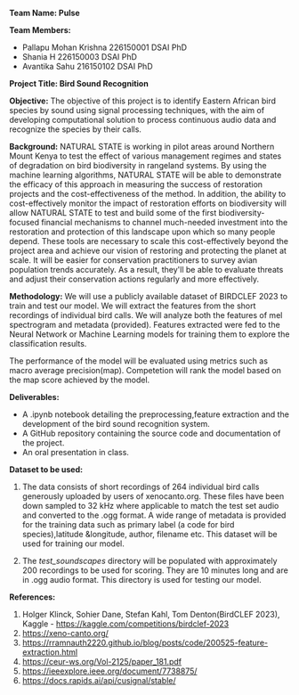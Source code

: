 **Team Name: Pulse**

**Team Members:**
* Pallapu Mohan Krishna 226150001 DSAI PhD 
* Shania H 226150003 DSAI PhD
* Avantika Sahu 216150102 DSAI PhD

**Project Title: Bird Sound Recognition**

**Objective:** 
The objective of this project is to identify Eastern African bird species by sound using signal processing techniques, with the aim of developing computational solution to process continuous audio data and recognize the species by their calls.

**Background:** 
NATURAL STATE is working in pilot areas around Northern Mount Kenya to test the effect of various management regimes and states of degradation on bird biodiversity in rangeland systems. By using the machine learning algorithms, NATURAL STATE will be able to demonstrate the efficacy of this approach in measuring the success of restoration projects and the cost-effectiveness of the method. In addition, the ability to cost-effectively monitor the impact of restoration efforts on biodiversity will allow NATURAL STATE to test and build some of the first biodiversity-focused financial mechanisms to channel much-needed investment into the restoration and protection of this landscape upon which so many people depend. These tools are necessary to scale this cost-effectively beyond the project area and achieve our vision of restoring and protecting the planet at scale. It will be easier for conservation practitioners to survey avian population trends accurately. As a result, they'll be able to evaluate threats and adjust their conservation actions regularly and more effectively.

**Methodology:** 
We will use a publicly available dataset of BIRDCLEF 2023 to train and test our model. We will extract the features from the short recordings of individual bird calls. We will analyze both the features of mel spectrogram and metadata (provided). Features extracted were fed to the Neural Network or Machine Learning models for training them to explore the classification results.

The performance of the model will be evaluated using metrics such as macro average precision(map). Competetion will rank the model based on the map score achieved by the model.

**Deliverables:** 
* A .ipynb notebook detailing the preprocessing,feature extraction and the development of the bird sound recognition system. 
* A GitHub repository containing the source code and documentation of the project. 
* An oral presentation in class.

**Dataset to be used:** 
1. The data consists of short recordings of 264 individual bird calls generously uploaded by users of xenocanto.org. These files have been down sampled to 32 kHz where applicable to match the test set audio and converted to the .ogg format. A wide range of metadata is provided for the training data such as primary label (a code for bird species),latitude &longitude, author, filename etc. This dataset will be used for training our model. 

2. The _test_soundscapes_ directory will be populated with approximately 200 recordings to be used for scoring. They are 10 minutes long and are in .ogg audio format. This directory is used for testing our model.

**References:** 
1. Holger Klinck, Sohier Dane, Stefan Kahl, Tom Denton(BirdCLEF 2023), Kaggle - https://kaggle.com/competitions/birdclef-2023 
2. https://xeno-canto.org/
3. https://rramnauth2220.github.io/blog/posts/code/200525-feature-extraction.html
4. https://ceur-ws.org/Vol-2125/paper_181.pdf
5. https://ieeexplore.ieee.org/document/7738875/
6. https://docs.rapids.ai/api/cusignal/stable/

